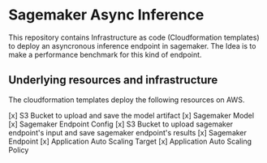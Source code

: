 # Sagemaker Async Inference

This repository contains Infrastructure as code (Cloudformation templates) to 
deploy an asyncronous inference endpoint in sagemaker. The Idea is to make a 
performance benchmark for this kind of endpoint.

## Underlying resources and infrastructure

The cloudformation templates deploy the following resources on AWS.

[x] S3 Bucket to upload and save the model artifact
[x] Sagemaker Model
[x] Sagemaker Endpoint Config
[x] S3 Bucket to upload sagemaker endpoint's input and save sagemaker endpoint's results
[x] Sagemaker Endpoint
[x] Application Auto Scaling Target
[x] Application Auto Scaling Policy
